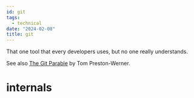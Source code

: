 ```yaml
---
id: git
tags:
  - technical
date: "2024-02-08"
title: git
---
```


That one tool that every developers uses, but no one really understands.

See also [The Git Parable](https://tom.preston-werner.com/2009/05/19/the-git-parable) by Tom Preston-Werner.

# internals
